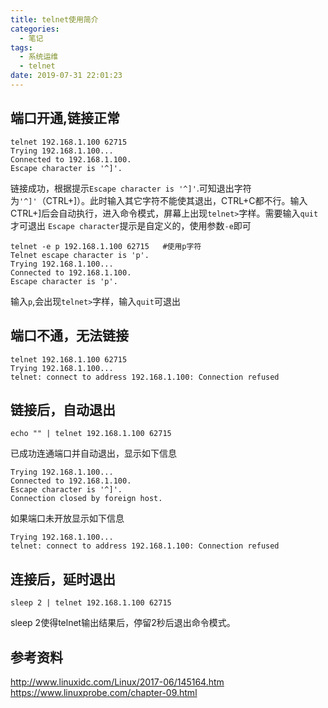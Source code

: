 ```yaml
---
title: telnet使用简介
categories:
  - 笔记
tags:
  - 系统运维
  - telnet
date: 2019-07-31 22:01:23
---
```


## 端口开通,链接正常
```
telnet 192.168.1.100 62715
Trying 192.168.1.100...
Connected to 192.168.1.100.
Escape character is '^]'.
```
链接成功，根据提示`Escape character is '^]'`.可知退出字符为`'^]'`（CTRL+]）。此时输入其它字符不能使其退出，CTRL+C都不行。输入CTRL+]后会自动执行，进入命令模式，屏幕上出现`telnet>`字样。需要输入`quit`才可退出
`Escape character`提示是自定义的，使用参数`-e`即可
```
telnet -e p 192.168.1.100 62715   #使用p字符
Telnet escape character is 'p'.
Trying 192.168.1.100...
Connected to 192.168.1.100.
Escape character is 'p'.
```
输入`p`,会出现`telnet>`字样，输入`quit`可退出

<!-- more -->

## 端口不通，无法链接
```
telnet 192.168.1.100 62715
Trying 192.168.1.100...
telnet: connect to address 192.168.1.100: Connection refused
```

## 链接后，自动退出
```
echo "" | telnet 192.168.1.100 62715
```
已成功连通端口并自动退出，显示如下信息
```
Trying 192.168.1.100...
Connected to 192.168.1.100.
Escape character is '^]'.
Connection closed by foreign host.  
```
如果端口未开放显示如下信息
```
Trying 192.168.1.100...
telnet: connect to address 192.168.1.100: Connection refused
```

## 连接后，延时退出
```
sleep 2 | telnet 192.168.1.100 62715
```
sleep 2使得telnet输出结果后，停留2秒后退出命令模式。

## 参考资料
http://www.linuxidc.com/Linux/2017-06/145164.htm
https://www.linuxprobe.com/chapter-09.html